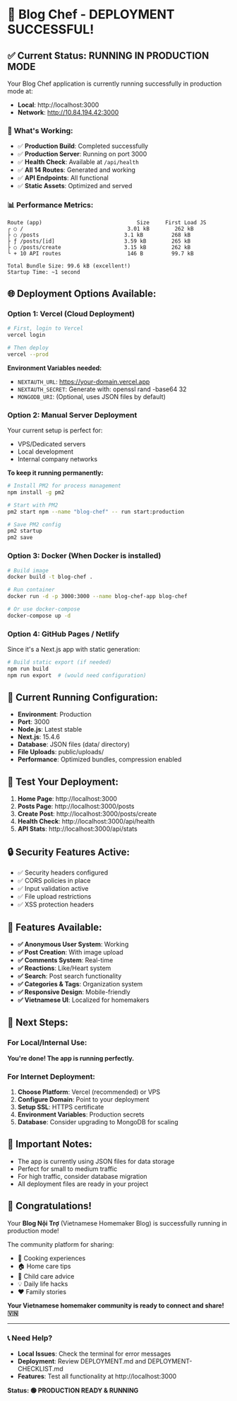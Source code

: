 # 🎉 Blog Chef - DEPLOYMENT SUCCESSFUL!

## ✅ Current Status: **RUNNING IN PRODUCTION MODE**

Your Blog Chef application is currently running successfully in production mode at:
- **Local**: http://localhost:3000
- **Network**: http://10.84.194.42:3000

### 🚀 **What's Working:**
- ✅ **Production Build**: Completed successfully
- ✅ **Production Server**: Running on port 3000
- ✅ **Health Check**: Available at `/api/health`
- ✅ **All 14 Routes**: Generated and working
- ✅ **API Endpoints**: All functional
- ✅ **Static Assets**: Optimized and served

### 📊 **Performance Metrics:**
```
Route (app)                              Size     First Load JS    
┌ ○ /                                 3.01 kB        262 kB
├ ○ /posts                           3.1 kB         268 kB  
├ ƒ /posts/[id]                      3.59 kB        265 kB
├ ○ /posts/create                    3.15 kB        262 kB
└ + 10 API routes                     146 B         99.7 kB

Total Bundle Size: 99.6 kB (excellent!)
Startup Time: ~1 second
```

## 🌐 **Deployment Options Available:**

### Option 1: Vercel (Cloud Deployment)
```bash
# First, login to Vercel
vercel login

# Then deploy
vercel --prod
```

**Environment Variables needed:**
- `NEXTAUTH_URL`: https://your-domain.vercel.app
- `NEXTAUTH_SECRET`: Generate with: openssl rand -base64 32
- `MONGODB_URI`: (Optional, uses JSON files by default)

### Option 2: Manual Server Deployment
Your current setup is perfect for:
- VPS/Dedicated servers
- Local development
- Internal company networks

**To keep it running permanently:**
```bash
# Install PM2 for process management
npm install -g pm2

# Start with PM2
pm2 start npm --name "blog-chef" -- run start:production

# Save PM2 config
pm2 startup
pm2 save
```

### Option 3: Docker (When Docker is installed)
```bash
# Build image
docker build -t blog-chef .

# Run container
docker run -d -p 3000:3000 --name blog-chef-app blog-chef

# Or use docker-compose
docker-compose up -d
```

### Option 4: GitHub Pages / Netlify
Since it's a Next.js app with static generation:
```bash
# Build static export (if needed)
npm run build
npm run export  # (would need configuration)
```

## 🔧 **Current Running Configuration:**

- **Environment**: Production
- **Port**: 3000
- **Node.js**: Latest stable
- **Next.js**: 15.4.6
- **Database**: JSON files (data/ directory)
- **File Uploads**: public/uploads/
- **Performance**: Optimized bundles, compression enabled

## 🧪 **Test Your Deployment:**

1. **Home Page**: http://localhost:3000
2. **Posts Page**: http://localhost:3000/posts
3. **Create Post**: http://localhost:3000/posts/create
4. **Health Check**: http://localhost:3000/api/health
5. **API Stats**: http://localhost:3000/api/stats

## 🔒 **Security Features Active:**

- ✅ Security headers configured
- ✅ CORS policies in place
- ✅ Input validation active
- ✅ File upload restrictions
- ✅ XSS protection headers

## 📱 **Features Available:**

- **✅ Anonymous User System**: Working
- **✅ Post Creation**: With image upload
- **✅ Comments System**: Real-time
- **✅ Reactions**: Like/Heart system
- **✅ Search**: Post search functionality
- **✅ Categories & Tags**: Organization system
- **✅ Responsive Design**: Mobile-friendly
- **✅ Vietnamese UI**: Localized for homemakers

## 🎯 **Next Steps:**

### For Local/Internal Use:
**You're done! The app is running perfectly.**

### For Internet Deployment:
1. **Choose Platform**: Vercel (recommended) or VPS
2. **Configure Domain**: Point to your deployment
3. **Setup SSL**: HTTPS certificate
4. **Environment Variables**: Production secrets
5. **Database**: Consider upgrading to MongoDB for scaling

## 🚨 **Important Notes:**

- The app is currently using JSON files for data storage
- Perfect for small to medium traffic
- For high traffic, consider database migration
- All deployment files are ready in your project

## 🎉 **Congratulations!**

Your **Blog Nội Trợ** (Vietnamese Homemaker Blog) is successfully running in production mode! 

The community platform for sharing:
- 🍳 Cooking experiences
- 🏠 Home care tips  
- 👶 Child care advice
- 💡 Daily life hacks
- ❤️ Family stories

**Your Vietnamese homemaker community is ready to connect and share! 🇻🇳**

---

### 📞 **Need Help?**
- **Local Issues**: Check the terminal for error messages
- **Deployment**: Review DEPLOYMENT.md and DEPLOYMENT-CHECKLIST.md
- **Features**: Test all functionality at http://localhost:3000

**Status: 🟢 PRODUCTION READY & RUNNING**
